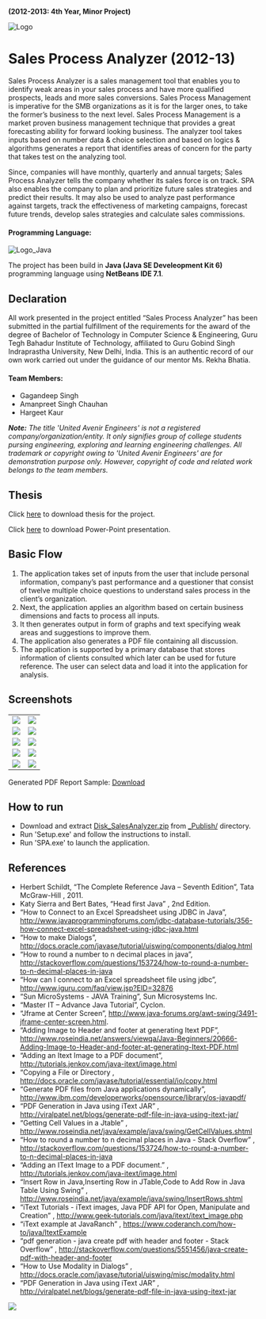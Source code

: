**(2012-2013: 4th Year, Minor Project)**

![Logo](_doc/images/Logo_SPA.png)

# Sales Process Analyzer (2012-13)

Sales Process Analyzer is a sales management tool that enables you to identify weak areas in your sales process and have more qualified prospects, leads and more sales conversions. Sales Process Management is imperative for the SMB organizations as it is for the larger ones, to take the former’s business to the next level. Sales Process Management is a market proven business management technique that provides a great forecasting ability for forward looking business. The analyzer tool takes inputs based on number data & choice selection and based on logics & algorithms generates a report that identifies areas of concern for the party that takes test on the analyzing tool.

Since, companies will have monthly, quarterly and annual targets; Sales Process Analyzer tells the company whether its sales force is on track.
SPA also enables the company to plan and prioritize future sales strategies and predict their results. It may also be used to analyze past performance against targets, track the effectiveness of marketing campaigns, forecast future trends, develop sales strategies and calculate sales commissions.


#### Programming Language:
![Logo_Java](_doc/images/Logo_Java.jpg)

The project has been build in **Java (Java SE Develeopment Kit 6)** programming language using **NetBeans IDE 7.1**.

## Declaration

All work presented in the project entitled “Sales Process Analyzer” has been submitted in the partial fulfillment of the requirements for the award of the degree of Bachelor of Technology in Computer Science & Engineering, Guru Tegh Bahadur Institute of Technology, affiliated to Guru Gobind Singh Indraprastha University, New Delhi, India. This is an authentic record of our own work carried out under the guidance of our mentor Ms. Rekha Bhatia.

#### Team Members:
- Gagandeep Singh
- Amanpreet Singh Chauhan
- Hargeet Kaur

_**Note:** The title 'United Avenir Engineers' is not a registered company/organization/entity. It only signifies group of college students pursing engineering, exploring and learning engineering challenges. All trademark or copyright owing to 'United Avenir Engineers' are for demonstration purpose only. However, copyright of code and related work belongs to the team members._

## Thesis
Click [here](_Publish/Thesis_SalesAnalyzer_2012_13.pdf) to download thesis for the project.

Click [here](_Publish/PPT_SalesAnalyzer.pdf) to download Power-Point presentation.


## Basic Flow

1. The application takes set of inputs from the user that include personal information, company’s past performance and a questioner that consist of twelve multiple choice questions to understand sales process in the client’s organization. 
2. Next, the application applies an algorithm based on certain business dimensions and facts to process all inputs.
3. It then generates output in form of graphs and text specifying weak areas and suggestions to improve them.
4. The application also generates a PDF file containing all discussion.
5. The application is supported by a primary database that stores information of clients consulted which later can be used for future reference. The user can select data and load it into the application for analysis.



## Screenshots

|    |   |
|---|---|
| ![](_doc/images/2_Registration.png)   | ![](_doc/images/5_Login.png)  |
| ![](_doc/images/6_Main_Menu.png)  | ![](_doc/images/7_2_Add_Definations.png)  |
| ![](_doc/images/7_3_Add_Table.png)  | ![](_doc/images/7_4_Add_Graph1.png)  |
| ![](_doc/images/7_5_Add_Graph2.png)  | ![](_doc/images/7_15_Add_Q5_1.png)  |
| ![](_doc/images/7_20_Add_Report.png)  | ![](_doc/images/11_Settings.png)  |


Generated PDF Report Sample: [Download](_Publish/Report_Sample.pdf)

## How to run

- Download and extract [Disk_SalesAnalyzer.zip](_Publish/Disk_SalesAnalyzer.zip) from [_Publish/](_Publish) directory.
- Run 'Setup.exe' and follow the instructions to install.
- Run 'SPA.exe' to launch the application.


## References

- Herbert Schildt, “The Complete Reference Java – Seventh Edition”, Tata McGraw-Hill , 2011.
- Katy Sierra and Bert Bates, “Head first Java” , 2nd  Edition.
- “How to Connect to an Excel Spreadsheet using JDBC in Java”, http://www.javaprogrammingforums.com/jdbc-database-tutorials/356-how-connect-excel-spreadsheet-using-jdbc-java.html
- “How to make Dialogs”, http://docs.oracle.com/javase/tutorial/uiswing/components/dialog.html
- “How to round a number to n decimal places in java”, http://stackoverflow.com/questions/153724/how-to-round-a-number-to-n-decimal-places-in-java
- “How can I connect to an Excel spreadsheet file using jdbc”, http://www.jguru.com/faq/view.jsp?EID=32876
- “Sun MicroSystems - JAVA Training”, Sun Microsystems Inc.
- “Master IT – Advance Java Tutorial”, Cyclon.
- “Jframe at Center Screen”, http://www.java-forums.org/awt-swing/3491-jframe-center-screen.html.
- “Adding Image to Header and footer at generating Itext PDF”, http://www.roseindia.net/answers/viewqa/Java-Beginners/20666-Adding-Image-to-Header-and-footer-at-generating-Itext-PDF.html
- “Adding an Itext Image to a PDF document”, http://tutorials.jenkov.com/java-itext/image.html
- “Copying a File or Directory , http://docs.oracle.com/javase/tutorial/essential/io/copy.html
- “Generate PDF files from Java applications dynamically”, http://www.ibm.com/developerworks/opensource/library/os-javapdf/
- “PDF Generation in Java using iText JAR” , http://viralpatel.net/blogs/generate-pdf-file-in-java-using-itext-jar/
- “Getting Cell Values in a Jtable” , http://www.roseindia.net/java/example/java/swing/GetCellValues.shtml
- “How to round a number to n decimal places in Java - Stack Overflow” , http://stackoverflow.com/questions/153724/how-to-round-a-number-to-n-decimal-places-in-java
- “Adding an IText Image to a PDF document.” , http://tutorials.jenkov.com/java-itext/image.html
- “Insert Row in Java,Inserting Row in JTable,Code to Add Row in Java Table Using Swing” , http://www.roseindia.net/java/example/java/swing/InsertRows.shtml
- “iText Tutorials - iText images, Java PDF API for Open, Manipulate and Creation” , http://www.geek-tutorials.com/java/itext/itext_image.php
- “iText example at JavaRanch” , https://www.coderanch.com/how-to/java/ItextExample
- “pdf generation - java create pdf with header and footer - Stack Overflow” , http://stackoverflow.com/questions/5551456/java-create-pdf-with-header-and-footer
- “How to Use Modality in Dialogs” , http://docs.oracle.com/javase/tutorial/uiswing/misc/modality.html
- “PDF Generation in Java using iText JAR” , http://viralpatel.net/blogs/generate-pdf-file-in-java-using-itext-jar


![](_doc/images/CD_Pack.png)
